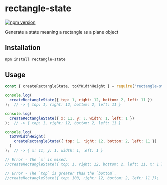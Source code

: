 # rectangle-state

[![npm version](https://badge.fury.io/js/rectangle-state.svg)](https://badge.fury.io/js/rectangle-state)

Generate a state meaning a rectangle as a plane object


## Installation

```bash
npm install rectangle-state
```


## Usage

```js
const { createRectangleState, toXYWidthHeight } = require('rectangle-state');

console.log(
  createRectangleState({ top: 1, right: 12, bottom: 2, left: 11 })
);  // -> { top: 1, right: 12, bottom: 2, left: 11 }

console.log(
  createRectangleState({ x: 11, y: 1, width: 1, left: 1 })
);  // -> { top: 1, right: 12, bottom: 2, left: 11 }

console.log(
  toXYWidthHeight(
    createRectangleState({ top: 1, right: 12, bottom: 2, left: 11 })
  )
);  // -> { x: 11, y: 1, width: 1, left: 1 }

// Error - The `x` is mixed.
//createRectangleState({ top: 1, right: 12, bottom: 2, left: 11, x: 1 });

// Error - The `top` is greater than the `bottom`.
//createRectangleState({ top: 100, right: 12, bottom: 2, left: 11 });
```
